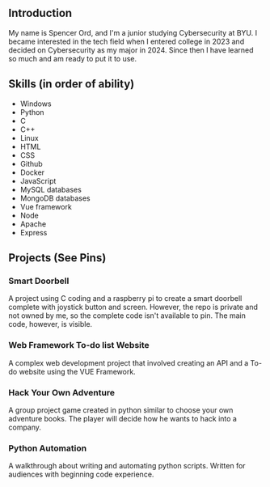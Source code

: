 ## Introduction
My name is Spencer Ord, and I'm a junior studying Cybersecurity at BYU. I became interested in the tech field when I entered college in 2023 and decided on Cybersecurity as my major in 2024. Since then I have learned so much and am ready to put it to use.

## Skills (in order of ability)
- Windows
- Python
- C
- C++
- Linux
- HTML
- CSS
- Github
- Docker
- JavaScript
- MySQL databases
- MongoDB databases
- Vue framework
- Node
- Apache
- Express

## Projects (See Pins)

### Smart Doorbell
A project using C coding and a raspberry pi to create a smart doorbell complete with joystick button and screen. However, the repo is private and not owned by me, so the complete code isn't available to pin. The main code, however, is visible.

### Web Framework To-do list Website
A complex web development project that involved creating an API and a To-do website using the VUE Framework.

### Hack Your Own Adventure
A group project game created in python similar to choose your own adventure books. The player will decide how he wants to hack into a company.

### Python Automation
A walkthrough about writing and automating python scripts. Written for audiences with beginning code experience.
